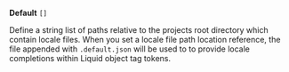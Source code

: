 **Default** `[]`

Define a string list of paths relative to the projects root directory which contain locale files. When you set a locale file path location reference, the file appended with `.default.json` will be used to to provide locale completions within Liquid object tag tokens.

